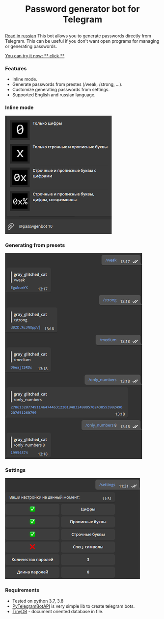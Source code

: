 # <p align="center"> Password generator bot for Telegram #

[Read in russian](README_ru.md)
This bot allows you to generate passwords directly from Telegram.
This can be useful if you don't want open programs for managing or generating passwords.

[You can try it now: ** click **](https://t.me/passwgenbot)

### Features
* Inline mode.
* Generate passwords from prestes (/weak, /strong, ...).
* Customize generating passwords from settings.
* Supported English and russian language.

### Inline mode
![Inline](img/inline.png)

### Generating from presets
![Presets](img/presets.png)

### Settings
![Presets](img/settings.png)

### Requirements
* Tested on python 3.7, 3.8
* [PyTelegramBotAPI](https://github.com/eternnoir/pyTelegramBotAPI) is very simple lib to create telegram bots.
* [TinyDB](https://tinydb.readthedocs.io/en/stable/) - document oriented database in file.

